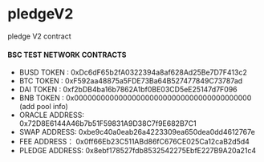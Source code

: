 # pledgeV2
pledge V2 contract

#### BSC TEST NETWORK CONTRACTS

- BUSD TOKEN : 0xDc6dF65b2fA0322394a8af628Ad25Be7D7F413c2
- BTC TOKEN : 0xF592aa48875a5FDE73Ba64B527477849C73787ad
- DAI TOKEN : 0xf2bDB4ba16b7862A1bf0BE03CD5eE25147d7F096
- BNB TOKEN : 0x0000000000000000000000000000000000000000 (add pool info)
- ORACLE ADDRESS: 0x72D8E6144A46b7b51F59831A9D38C7f9E682B7C1
- SWAP ADDRESS: 0xbe9c40a0eab26a4223309ea650dea0dd4612767e
- FEE ADDRESS： 0x0ff66Eb23C511ABd86fC676CE025Ca12caB2d5d4
- PLEDGE ADDRESS: 0x8ebf178527fdb8532542275EbfE227B9A20a21c4